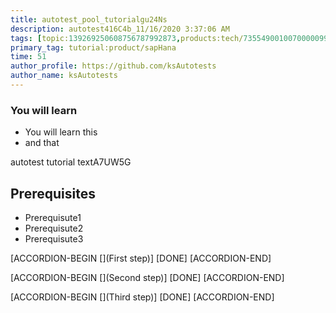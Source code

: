 ```yaml
---
title: autotest_pool_tutorialgu24Ns
description: autotest416C4b_11/16/2020 3:37:06 AM
tags: [topic:139269250608756787992873,products:tech/73554900100700000996,tutorial:experience/advanced]
primary_tag: tutorial:product/sapHana
time: 51
author_profile: https://github.com/ksAutotests
author_name: ksAutotests
---
```

### You will learn
- You will learn this
- and that

autotest tutorial textA7UW5G

## Prerequisites
- Prerequisute1
- Prerequisute2
- Prerequisute3

[ACCORDION-BEGIN [](First step)]
[DONE]
[ACCORDION-END]

[ACCORDION-BEGIN [](Second step)]
[DONE]
[ACCORDION-END]

[ACCORDION-BEGIN [](Third step)]
[DONE]
[ACCORDION-END]

